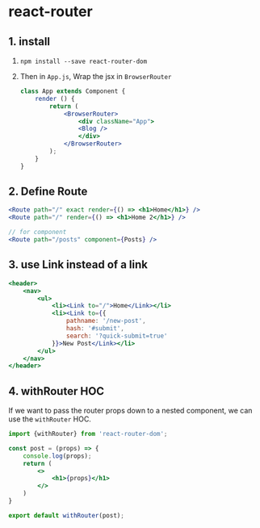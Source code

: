 # react-router

## 1. install

1. `npm install --save react-router-dom`

2. Then in `App.js`, Wrap the jsx in `BrowserRouter`

    ```jsx
    class App extends Component {
        render () {
            return (
                <BrowserRouter>
                    <div className="App">
                    <Blog />
                    </div>
                </BrowserRouter>
            );
        }
    }
    ```

## 2. Define Route

```jsx
<Route path="/" exact render={() => <h1>Home</h1>} />
<Route path="/" render={() => <h1>Home 2</h1>} />

// for component
<Route path="/posts" component={Posts} />
```

## 3. use Link instead of a link

```jsx
<header>
    <nav>
        <ul>
            <li><Link to="/">Home</Link></li>
            <li><Link to={{
                pathname: '/new-post',
                hash: '#submit',
                search: '?quick-submit=true'
            }}>New Post</Link></li>
        </ul>
    </nav>
</header>
```

## 4. withRouter HOC

If we want to pass the router props down to a nested component, we can use the `withRouter` HOC.

```jsx
import {withRouter} from 'react-router-dom';

const post = (props) => {
    console.log(props);
    return (
        <>
            <h1>{props}</h1>
        </>
    )
}

export default withRouter(post);
```